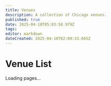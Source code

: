 ```yaml
---
title: Venues
description: A collection of Chicago venues.
published: true
date: 2025-04-10T05:03:58.979Z
tags: 
editor: markdown
dateCreated: 2025-04-10T02:09:33.665Z
---
```


# Venue List

<div id="pageTree">Loading pages...</div>
